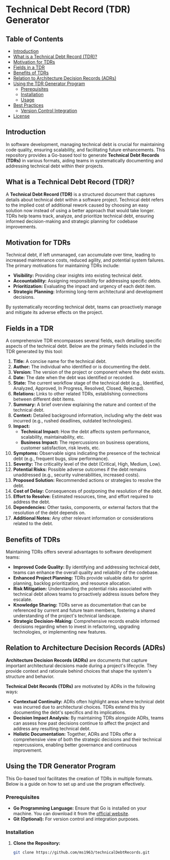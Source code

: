 # Technical Debt Record (TDR) Generator

## Table of Contents
- [Introduction](#introduction)
- [What is a Technical Debt Record (TDR)?](#what-is-a-technical-debt-record-tdr)
- [Motivation for TDRs](#motivation-for-tdrs)
- [Fields in a TDR](#fields-in-a-tdr)
- [Benefits of TDRs](#benefits-of-tdrs)
- [Relation to Architecture Decision Records (ADRs)](#relation-to-architecture-decision-records-adrs)
- [Using the TDR Generator Program](#using-the-tdr-generator-program)
  - [Prerequisites](#prerequisites)
  - [Installation](#installation)
  - [Usage](#usage)
- [Best Practices](#best-practices)
  - [Version Control Integration](#version-control-integration)
- [License](#license)

## Introduction

In software development, managing technical debt is crucial for maintaining code quality, ensuring scalability, and facilitating future enhancements. This repository provides a Go-based tool to generate **Technical Debt Records (TDRs)** in various formats, aiding teams in systematically documenting and addressing technical debt within their projects.

## What is a Technical Debt Record (TDR)?

A **Technical Debt Record (TDR)** is a structured document that captures details about technical debt within a software project. Technical debt refers to the implied cost of additional rework caused by choosing an easy solution now instead of using a better approach that would take longer. TDRs help teams track, analyze, and prioritize technical debt, ensuring informed decision-making and strategic planning for codebase improvements.

## Motivation for TDRs

Technical debt, if left unmanaged, can accumulate over time, leading to increased maintenance costs, reduced agility, and potential system failures. The primary motivations for maintaining TDRs include:

- **Visibility:** Providing clear insights into existing technical debt.
- **Accountability:** Assigning responsibility for addressing specific debts.
- **Prioritization:** Evaluating the impact and urgency of each debt item.
- **Strategic Planning:** Informing long-term architectural and development decisions.

By systematically recording technical debt, teams can proactively manage and mitigate its adverse effects on the project.

## Fields in a TDR

A comprehensive TDR encompasses several fields, each detailing specific aspects of the technical debt. Below are the primary fields included in the TDR generated by this tool:

1. **Title:** A concise name for the technical debt.
2. **Author:** The individual who identified or is documenting the debt.
3. **Version:** The version of the project or component where the debt exists.
4. **Date:** The date when the debt was identified or recorded.
5. **State:** The current workflow stage of the technical debt (e.g., Identified, Analyzed, Approved, In Progress, Resolved, Closed, Rejected).
6. **Relations:** Links to other related TDRs, establishing connections between different debt items.
7. **Summary:** A brief overview explaining the nature and context of the technical debt.
8. **Context:** Detailed background information, including why the debt was incurred (e.g., rushed deadlines, outdated technologies).
9. **Impact:**
   - **Technical Impact:** How the debt affects system performance, scalability, maintainability, etc.
   - **Business Impact:** The repercussions on business operations, customer satisfaction, risk levels, etc.
10. **Symptoms:** Observable signs indicating the presence of the technical debt (e.g., frequent bugs, slow performance).
11. **Severity:** The criticality level of the debt (Critical, High, Medium, Low).
12. **Potential Risks:** Possible adverse outcomes if the debt remains unaddressed (e.g., security vulnerabilities, increased costs).
13. **Proposed Solution:** Recommended actions or strategies to resolve the debt.
14. **Cost of Delay:** Consequences of postponing the resolution of the debt.
15. **Effort to Resolve:** Estimated resources, time, and effort required to address the debt.
16. **Dependencies:** Other tasks, components, or external factors that the resolution of the debt depends on.
17. **Additional Notes:** Any other relevant information or considerations related to the debt.

## Benefits of TDRs

Maintaining TDRs offers several advantages to software development teams:

- **Improved Code Quality:** By identifying and addressing technical debt, teams can enhance the overall quality and reliability of the codebase.
- **Enhanced Project Planning:** TDRs provide valuable data for sprint planning, backlog prioritization, and resource allocation.
- **Risk Mitigation:** Understanding the potential risks associated with technical debt allows teams to proactively address issues before they escalate.
- **Knowledge Sharing:** TDRs serve as documentation that can be referenced by current and future team members, fostering a shared understanding of the project's technical landscape.
- **Strategic Decision-Making:** Comprehensive records enable informed decisions regarding when to invest in refactoring, upgrading technologies, or implementing new features.

## Relation to Architecture Decision Records (ADRs)

**Architecture Decision Records (ADRs)** are documents that capture important architectural decisions made during a project's lifecycle. They provide context and rationale behind choices that shape the system's structure and behavior.

**Technical Debt Records (TDRs)** are motivated by ADRs in the following ways:

- **Contextual Continuity:** ADRs often highlight areas where technical debt was incurred due to architectural choices. TDRs extend this by documenting the debt's specifics and its implications.
- **Decision Impact Analysis:** By maintaining TDRs alongside ADRs, teams can assess how past decisions continue to affect the project and address any resulting technical debt.
- **Holistic Documentation:** Together, ADRs and TDRs offer a comprehensive view of both the strategic decisions and their technical repercussions, enabling better governance and continuous improvement.

## Using the TDR Generator Program

This Go-based tool facilitates the creation of TDRs in multiple formats. Below is a guide on how to set up and use the program effectively.

### Prerequisites

- **Go Programming Language:** Ensure that Go is installed on your machine. You can download it from the [official website](https://golang.org/dl/).
- **Git (Optional):** For version control and integration purposes.

### Installation

1. **Clone the Repository:**

   ```bash
   git clone https://github.com/ms1963/technicalDebtRecords.git
